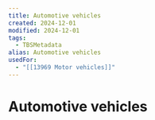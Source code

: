 ```yaml
---
title: Automotive vehicles
created: 2024-12-01
modified: 2024-12-01
tags:
  - TBSMetadata
alias: Automotive vehicles
usedFor:
  - "[[13969 Motor vehicles]]"
---
```

# Automotive vehicles
